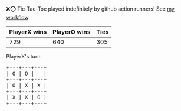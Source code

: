 :x::o: Tic-Tac-Toe played indefinitely by github action runners! See [my workflow](.github/workflows/play.yaml).

|PlayerX wins|PlayerO wins|Ties|
|-|-|-|
|729|640|305|

PlayerX's turn.

<pre>
+---+---+---+
| O | O |   |
+---+---+---+
| O | X | X |
+---+---+---+
| X | X | O |
+---+---+---+
</pre>